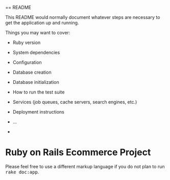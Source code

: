 == README

This README would normally document whatever steps are necessary to get the
application up and running.

Things you may want to cover:

* Ruby version

* System dependencies

* Configuration

* Database creation

* Database initialization

* How to run the test suite

* Services (job queues, cache servers, search engines, etc.)

* Deployment instructions

* ...
* 

# Ruby on Rails Ecommerce Project




Please feel free to use a different markup language if you do not plan to run
<tt>rake doc:app</tt>.
